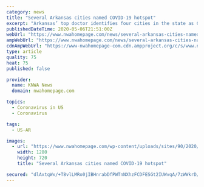 ```yaml
---
category: news
title: "Several Arkansas cities named COVID-19 hotspot"
excerpt: "Arkansas’ top doctor identifies four cities in the state as COVID-19 hotspots and none are in the northwestern region."
publishedDateTime: 2020-05-06T21:51:00Z
webUrl: "https://www.nwahomepage.com/news/several-arkansas-cities-named-covid-19-hotspot/"
ampWebUrl: "https://www.nwahomepage.com/news/several-arkansas-cities-named-covid-19-hotspot/amp/"
cdnAmpWebUrl: "https://www-nwahomepage-com.cdn.ampproject.org/c/s/www.nwahomepage.com/news/several-arkansas-cities-named-covid-19-hotspot/amp/"
type: article
quality: 75
heat: 75
published: false

provider:
  name: KNWA News
  domain: nwahomepage.com

topics:
  - Coronavirus in US
  - Coronavirus

tags:
  - US-AR

images:
  - url: "https://www.nwahomepage.com/wp-content/uploads/sites/90/2020/05/CoronavirusOutbreak_Graphic-1-2.jpg?w=1236&h=720&crop=1&resize=1280,720"
    width: 1280
    height: 720
    title: "Several Arkansas cities named COVID-19 hotspot"

secured: "dlAxtqWx/+T8vlLMRo0jIBHnrabDfPWTnNXhzFCDFESGt2IUWvqA/7zWWkrD/Y/+aO1X/sB0Hi+9kqxhVC3S7OdVqlCxBsSPSJYVIAbjfqCUogIxFu0e9WZElWYOmNJFpscKiZAZuWo6ilWmET0W4yQiQ4YjF+rSMw1PVwgE3yrjh19j6UPG3BMQMDnHK9klrHfJFm3pHWMpZ792v2ox763N4RQqp18za2aKEPQ6AR7+vQ0xA6tt7QWDVVoQBHojF2UkunNWMrYRyp46pSMlNzWgIfeR1f1o1Fv8SXNh4CIZRC36NEVa5dEn6Yc2Y4COLBPZZ/x973SS2dE2cUt1eRsKei7U3WO1U5tqXkKLKQgtBnJeuDpuY8z2EXxPZi0vCw6BvGGSZD4mSOTydC5XyEuyzKLy5ShVPbWcPc8fUr6CiGHfd8GH21eIV+D8vHJmBSLUvadJYsZ1OuwHQNPOGE246NEe8giPFG6R1hMW8L8=;ItT/kUn/JuvqnUya7b5Fdw=="
---
```



